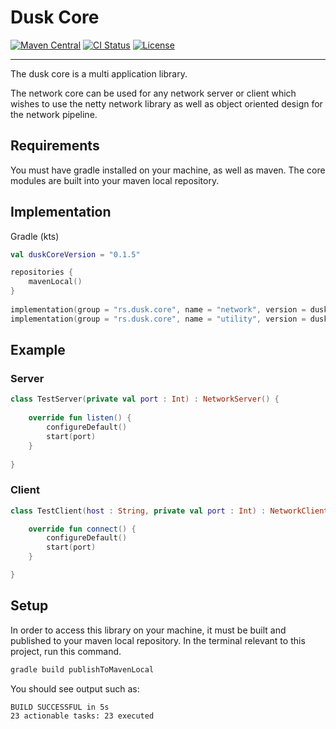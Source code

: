 
# Dusk Core
[![Maven Central](https://img.shields.io/maven-central/v/dusk-rs/dusk-core/maven-central.svg)](https://search.maven.org/search?q=g:dusk-rs/dusk-core)
[![CI Status](https://github.com/dusk-rs/dusk-core/workflows/ci/badge.svg)](https://github.com/dusk-rs/dusk-core/actions?query=workflow%3Aci)
[![License](https://img.shields.io/github/license/dusk-rs/dusk-core.svg)](https://github.com/dusk-rs/dusk/blob/master/LICENSE)
-- --

The dusk core is a multi application library. 

The network core can be used for any network server or client which wishes to use the netty network library as well as object oriented design for the network pipeline.

## Requirements

You must have gradle installed on your machine, as well as maven. The core modules are built into your maven local repository.

## Implementation

Gradle (kts)

```kotlin
val duskCoreVersion = "0.1.5"

repositories {
    mavenLocal()
}
	
implementation(group = "rs.dusk.core", name = "network", version = duskCoreVersion)
implementation(group = "rs.dusk.core", name = "utility", version = duskCoreVersion)
````

## Example

### Server

```kotlin
class TestServer(private val port : Int) : NetworkServer() {
	
	override fun listen() {
		configureDefault()
		start(port)
	}
		
}
```

### Client

```kotlin
class TestClient(host : String, private val port : Int) : NetworkClient(host) {

	override fun connect() {
		configureDefault()
		start(port)
	}

}
```

## Setup

In order to access this library on your machine, it must be built and published to your maven local repository.
In the terminal relevant to this project, run this command. 

```sh
gradle build publishToMavenLocal
```

You should see output such as:

```sh
BUILD SUCCESSFUL in 5s
23 actionable tasks: 23 executed
````

